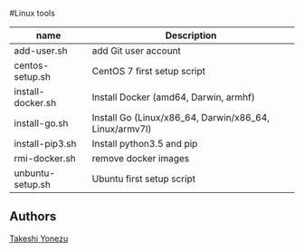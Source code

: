 #Linux tools

| name | Description |
|---|---|
| add-user.sh | add Git user account |
| centos-setup.sh | CentOS 7 first setup script |
| install-docker.sh | Install Docker (amd64, Darwin, armhf) |
| install-go.sh | Install Go (Linux/x86_64, Darwin/x86_64, Linux/armv7l) |
| install-pip3.sh | Install python3.5 and pip |
| rmi-docker.sh | remove docker images |
| unbuntu-setup.sh | Ubuntu first setup script |

## Authors
[Takeshi Yonezu](https://github.com/tkyonezu)
